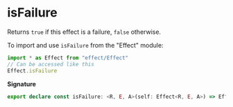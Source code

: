 # isFailure

Returns `true` if this effect is a failure, `false` otherwise.

To import and use `isFailure` from the "Effect" module:

```ts
import * as Effect from "effect/Effect"
// Can be accessed like this
Effect.isFailure
```

**Signature**

```ts
export declare const isFailure: <R, E, A>(self: Effect<R, E, A>) => Effect<R, never, boolean>
```
